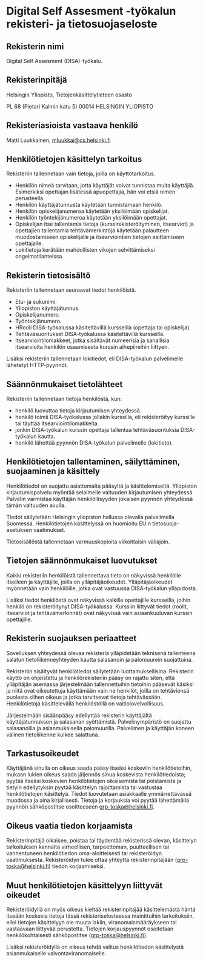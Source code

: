 # Digital Self Assesment -työkalun rekisteri- ja tietosuojaseloste

## Rekisterin nimi

Digital Self Assesment (DISA)-työkalu.

## Rekisterinpitäjä

Helsingin Yliopisto, Tietojenkäsittelytieteen osasto

PL 68 (Pietari Kalmin katu 5)
00014 HELSINGIN YLIOPISTO

## Rekisteriasioista vastaava henkilö

Matti Luukkainen, mluukkai@cs.helsinki.fi

## Henkilötietojen käsittelyn tarkoitus

Rekisteriin tallennetaan vain tietoja, joilla on käyttötarkoitus.

* Henkilön nimeä tarvitaan, jotta käyttäjät voivat tunnistaa muita käyttäjiä. Esimerkiksi opettajan lisätessä apuopettajia, hän voi etsiä nimen perusteella.
* Henkilön käyttäjätunnusta käytetään tunnistamaan henkilö.
* Henkilön opiskelijanumeroa käytetään yksilöimään opiskelijat.
* Henkilön työntekijänumeroa käytetään yksilöimään opettajat.
* Opiskelijan itse tallentamia tietoja (kurssirekisteröityminen, itsearviot) ja opettajien tallentamia tehtävämerkintöjä käytetään palautteen muodostamiseen opiskelijalle ja itsearviointien tietojen esittämiseen opettajalle.
* Lokitietoja kerätään mahdollisten vikojen selvittämiseksi ongelmatilanteissa.

## Rekisterin tietosisältö

Rekisteriin tallennetaan seuraavat tiedot henkilöistä.

* Etu- ja sukunimi.
* Yliopiston käyttäjätunnus.
* Opiskelijanumero.
* Työntekijänumero.
* HRooli DISA-työkalussa käsiteltävillä kursseilla (opettaja tai opiskelija).
* Tehtäväsuoritukset DISA-työkalussa käsiteltävillä kursseilla.
* Itsearviointilomakkeet, jotka sisältävät numeerisia ja sanallisia itsearvioita henkilön osaamisesta kurssin aihepiireihin liittyen.

Lisäksi rekisteriin tallennetaan lokitiedot, eli DISA-työkalun palvelimelle lähetetyt HTTP-pyynnöt.

## Säännönmukaiset tietolähteet

Rekisteriin tallennetaan tietoja henkilöstä, kun:

* henkilö luovuttaa tietoja kirjautumisen yhteydessä.
* henkilö toimii DISA-työkalussa jollakin kurssilla, eli rekisteröityy kurssille tai täyttää itsearviointilomakkeita.
* jonkin DISA-työkalun kurssin opettaja tallentaa tehtäväsuorituksia DISA-työkalun kautta.
* henkilö lähettää pyynnön DISA-työkalun palvelimelle (lokitieto).

## Henkilötietojen tallentaminen, säilyttäminen, suojaaminen ja käsittely

Henkilötiedot on suojattu asiattomalta pääsyltä ja käsittelemiseltä. Yliopiston kirjautumispalvelu myöntää selaimelle valtuuden kirjautumisen yhteydessä. Palvelin varmistaa käyttäjän henkilöllisyyden jokaisen pyynnön yhteydessä tämän valtuuden avulla.

Tiedot säilytetään Helsingin yliopiston hallussa olevalla palvelimella Suomessa. Henkilötietojen käsittelyssä on huomioitu EU:n tietosuoja-asetuksen vaatimukset.

Tietosisällöstä tallennetaan varmuuskopioita viikoittaisin väliajoin.

## Tietojen säännönmukaiset luovutukset

Kaikki rekisteriin henkilöistä tallennettava tieto on näkyvissä henkilölle itselleen ja käyttäjille, joilla on ylläpitäjäoikeudet. Ylläpitäjäoikeudet myönnetään vain henkilöille, jotka ovat vastuussa DISA-työkalun ylläpidosta.

Lisäksi tiedot henkilöstä ovat näkyvissä kaikille opettajille kursseilla, joihin henkilö on rekisteröitynyt DISA-työkalussa. Kurssiin liittyvät tiedot (roolit, itsearviot ja tehtävämerkinnät) ovat näkyvissä vain asiaankuuluvan kurssin opettajille.

## Rekisterin suojauksen periaatteet

Sovelluksen yhteydessä olevaa rekisteriä ylläpidetään teknisenä tallenteena salatun tietoliikenneyhteyden kautta salasanoin ja palomuurein suojattuina.

Rekisteriin sisältyvät henkilötiedot säilytetään luottamuksellisina. Rekisterin käyttö on ohjeistettu ja henkilörekisteriin pääsy on rajattu siten, että ylläpitäjän asemassa järjestelmään tallennettuihin tietoihin pääsevät käsiksi ja niitä ovat oikeutettuja käyttämään vain ne henkilöt, joilla on tehtäviensä puolesta siihen oikeus ja jotka tarvitsevat tietoja tehtävässään. Henkilötietoja käsittelevällä henkilöstöllä on vaitiolovelvollisuus.

Järjestelmään sisäänpääsy edellyttää rekisterin käyttäjältä käyttäjätunnuksen ja salasanan syöttämistä. Palvelinympäristö on suojattu salasanoilla ja asianmukaisella palomuurilla. Palvelimen ja käyttäjän koneen välinen tietoliikenne kulkee salattuna.

## Tarkastusoikeudet

Käyttäjänä sinulla on oikeus saada pääsy itseäsi koskeviin henkilötietoihin, mukaan lukien oikeus saada jäljennös sinua koskevista henkilötiedoista; pyytää itseäsi koskevien henkilötietojen oikaisemista tai poistamista ja tietyin edellytyksin pyytää käsittelyn rajoittamista tai vastustaa henkilötietojen käsittelyä. Tiedot luovutetaan asiakkaalle ymmärrettävässä muodossa ja aina kirjallisesti. Tietoja ja korjauksia voi pyytää lähettämällä pyynnön sähköpostitse osoitteeseen grp-toska@helsinki.fi.

## Oikeus vaatia tiedon korjaamista

Rekisterinpitäjä oikaisee, poistaa tai täydentää rekisterissä olevan, käsittelyn tarkoituksen kannalta virheellisen, tarpeettoman, puutteellisen tai vanhentuneen henkilötiedon oma-aloitteisesti tai rekisteröidyn vaatimuksesta. Rekisteröidyn tulee ottaa yhteyttä rekisterinpitäjään (grp-toska@helsinki.fi) tiedon korjaamiseksi.

## Muut henkilötietojen käsittelyyn liittyvät oikeudet

Rekisteröidyllä on myös oikeus kieltää rekisterinpitäjää käsittelemästä häntä itseään koskevia tietoja tässä rekisteriselosteessa mainittuihin tarkoituksiin, ellei tietojen käsittelyyn ole muuta lakiin, viranomaismääräykseen tai vastaavaan liittyvää perustetta. Tietojen korjauspyynnöt osoitetaan henkilökohtaisesti sähköpostitse (grp-toska@helsinki.fi).

Lisäksi rekisteröidyllä on oikeus tehdä valitus henkilötiedon käsittelystä asianmukaiselle valvontaviranomaiselle.
